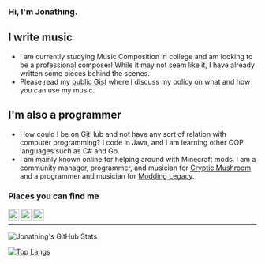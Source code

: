 ### Hi, I'm Jonathing.

## I write music

- I am currently studying Music Composition in college and am looking to be a professional composer! While it may not seem like it, I have already written some pieces behind the scenes.
- Please read my [public Gist](https://gist.github.com/dfdae37e09d969ea1d8b0166f10fa99e) where I discuss my policy on what and how you can use my music.

## I'm also a programmer

- How could I be on GitHub and not have any sort of relation with computer programming? I code in Java, and I am learning other OOP languages such as C# and Go.
- I am mainly known online for helping around with Minecraft mods. I am a community manager, programmer, and musician for [Cryptic Mushroom](https://crypticmushroom.com/) and a programmer and musician for [Modding Legacy](https://moddinglegacy.com/).

### Places you can find me

[<img align="left" alt="jonathing.me" width="22px" src="https://img.icons8.com/nolan/128/domain.png" />][website]
[<img align="left" alt="Jonathing on GitLab" width="22px" src="https://img.icons8.com/nolan/128/gitlab.png" />][gitlab]
[<img align="left" alt="The Jonathing YouTube Channel" width="22px" src="https://img.icons8.com/nolan/128/youtube-play.png" />][youtube]

<br />

---

![Jonathing's GitHub Stats](https://github-readme-stats.vercel.app/api?username=Jonathing&count_private=true&show_icons=true&theme=dark)

[![Top Langs](https://github-readme-stats.vercel.app/api/top-langs/?username=Jonathing&layout=compact&theme=dark)](https://github.com/anuraghazra/github-readme-stats)

[website]: https://jonathing.me
[gitlab]: https://gitlab.com/Jonathing
[youtube]: https://www.youtube.com/c/Jonathing
